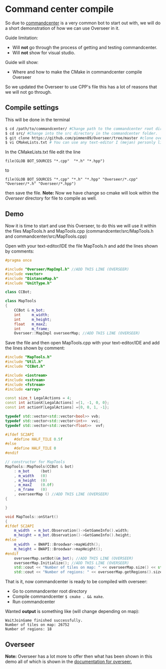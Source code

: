 # Command center compile

So due to [commandcenter](https://github.com/davechurchill/commandcenter) is a very common bot to start out with, we will do a short demonstration of how we can use Overseer in it. 

Guide limitation:

* Will **not** go through the process of getting and testing commandcenter.
* Will **not** show for visual studio.

Guide will show:

* Where and how to make the CMake in commandcenter compile Overseer

So we updated the Overseer to use CPP's file this has a lot of reasons that we will not go through.

## Compile settings

This will be done in the terminal

```bash
$ cd /path/to/commandcenter/ #Change path to the commandcenter root directory
$ cd src/ #Change into the src directory in the commandcenter folder.
$ git clone https://github.com/pimmen89/Overseer/tree/master #clone overseer
$ vi CMakeLists.txt # You can use any text-editor I (mejan) personly like vi
```

In the CMakeLists.txt file edit the line 

```
file(GLOB BOT_SOURCES "*.cpp"  "*.h" "*.hpp")
```

to

```
file(GLOB BOT_SOURCES "*.cpp" "*.h" "*.hpp" "Overseer/*.cpp" "Overseer/*.h" "Overseer/*.hpp")
```

then save the file. **Note:** Now we have change so cmake will look within the *Overseer* directory for file to compile as well.

## Demo

Now it is time to start and use this Overseer, to do this we will use it within the files MapTools.h and MapTools.cpp (commandcenter/src/MapTools.h and commandcenter/src/MapTools.cpp)

Open with your text-editor/IDE the file MapTools.h and add the lines shown by comments:

```c++
#pragma once

#include "Overseer/MapImpl.h" //ADD THIS LINE (OVERSEER)
#include <vector>
#include "DistanceMap.h"
#include "UnitType.h"

class CCBot;

class MapTools
{
    CCBot & m_bot;
    int     m_width;
    int     m_height;
    float   m_maxZ;
    int     m_frame;
    Overseer::MapImpl overseerMap; //ADD THIS LINE (OVERSEER)
```

Save the file and then open MapTools.cpp with your text-editor/IDE and add the lines shown by comment:

```c++
#include "MapTools.h"
#include "Util.h"
#include "CCBot.h"

#include <iostream>
#include <sstream>
#include <fstream>
#include <array>

const size_t LegalActions = 4;
const int actionX[LegalActions] ={1, -1, 0, 0};
const int actionY[LegalActions] ={0, 0, 1, -1};

typedef std::vector<std::vector<bool>> vvb;
typedef std::vector<std::vector<int>>  vvi;
typedef std::vector<std::vector<float>>  vvf;

#ifdef SC2API
    #define HALF_TILE 0.5f
#else
    #define HALF_TILE 0
#endif

// constructor for MapTools
MapTools::MapTools(CCBot & bot)
    : m_bot     (bot)
    , m_width   (0)
    , m_height  (0)
    , m_maxZ    (0.0f)
    , m_frame   (0)
    , overseerMap () //ADD THIS LINE (OVERSEER)
{

}

void MapTools::onStart()
{
#ifdef SC2API
    m_width  = m_bot.Observation()->GetGameInfo().width;
    m_height = m_bot.Observation()->GetGameInfo().height;
#else
    m_width  = BWAPI::Broodwar->mapWidth();
    m_height = BWAPI::Broodwar->mapHeight();
#endif
    overseerMap.setBot(&m_bot); //ADD THIS LINE (OVERSEER)
    overseerMap.Initialize(); //ADD THIS LINE (OVERSEER)
    std::cout << "Number of tiles on map: " << overseerMap.size() << std::endl; //ADD THIS LINE (OVERSEER)
    std::cout << "Number of regions: " << overseerMap.getRegions().size() << std::endl; //ADD THIS LINE (OVERSEER)
```

That is it, now commandcenter is ready to be compiled with overseer:

* Go to commandcenter root directory
* Compile commandcenter `$ cmake . && make`.
* Run commandcenter

Wanted **output** is something like (will change depending on map):

```shell
WaitJoinGame finished successfully.
Number of tiles on map: 26752
Number of regions: 18
```

## Overseer

**Note:** Overseer has a lot more to offer then what has been shown in this demo all of which is shown in the [documentation for overseer.](https://github.com/pimmen89/Overseer/tree/master/doc/html)